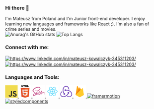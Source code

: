 ### Hi there 👋

I'm Mateusz from Poland and I'm Junior front-end developer. I enjoy learning new languages and frameworks like React ;). I'm also a fan of crime series and movies.\
![Anurag's GitHub stats](https://github-readme-stats.vercel.app/api?username=kowalczyk-mateusz&theme=highcontrast&hide=contribs,prs)
![Top Langs](https://github-readme-stats.vercel.app/api/top-langs/?username=kowalczyk-mateusz&theme=highcontrast)

<h3 align="left">Connect with me:</h3>
<p align="left">
<a href="https://www.linkedin.com/in/mateusz-kowalczyk-345311203/" target="blank"><img align="center" src="https://upload.wikimedia.org/wikipedia/commons/thumb/e/e9/Linkedin_icon.svg/1200px-Linkedin_icon.svg.png" alt="https://www.linkedin.com/in/mateusz-kowalczyk-345311203/" height="30" width="40" /></a><a href="mailto:kowalczyk_mateusz@poczta.fm" target="blank"><img align="center" src="https://w7.pngwing.com/pngs/105/439/png-transparent-white-and-blue-message-icon-illustration-email-computer-icons-symbol-message-inbox-by-gmail-envelope-miscellaneous-blue-angle-thumbnail.png" alt="https://www.linkedin.com/in/mateusz-kowalczyk-345311203/" height="30" width="40" /></a>
</p>

<h3 align="left">Languages and Tools:</h3>
<p align="left">
<a href="https://www.javascript.com/" target="_blank"> <img src="https://raw.githubusercontent.com/github/explore/80688e429a7d4ef2fca1e82350fe8e3517d3494d/topics/javascript/javascript.png" alt="javascript" width="40" height="40"/> </a><a href="https://developer.mozilla.org/en-US/docs/Web/Guide/HTML/HTML5/Introduction_to_HTML5" target="_blank"> <img src="https://raw.githubusercontent.com/github/explore/80688e429a7d4ef2fca1e82350fe8e3517d3494d/topics/html/html.png" alt="html5" width="40" height="40"/> </a><a href=https://sass-lang.com/ target="_blank"> <img src="https://raw.githubusercontent.com/github/explore/80688e429a7d4ef2fca1e82350fe8e3517d3494d/topics/sass/sass.png" alt="sass" width="40" height="40"/> </a><a href="https://reactjs.org/" target="_blank"> <img src="https://raw.githubusercontent.com/github/explore/80688e429a7d4ef2fca1e82350fe8e3517d3494d/topics/react/react.png" alt="reactr" width="40" height="40"/> </a><a href="https://redux.js.org/" target="_blank"> <img src="https://raw.githubusercontent.com/github/explore/80688e429a7d4ef2fca1e82350fe8e3517d3494d/topics/redux/redux.png" alt="Redux" width="40" height="40"/> </a><a href="https://firebase.google.com/" target="_blank"> <img src="https://raw.githubusercontent.com/github/explore/80688e429a7d4ef2fca1e82350fe8e3517d3494d/topics/firebase/firebase.png" alt="firebase" width="40" height="40"/> </a><a href="https://www.framer.com/motion/" target="_blank"> <img src="https://avatars.githubusercontent.com/u/42876?s=200&v=4" alt="framermotion" width="40" height="40"/> </a><a href="https://styled-components.com/" target="_blank"> <img src="https://avatars.githubusercontent.com/u/20658825?s=200&v=4" alt="styledcomponents" width="40" height="40"/> </a>
</p>
